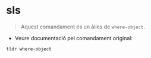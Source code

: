 # sls

> Aquest comandament és un àlies de `where-object`.

- Veure documentació pel comandament original:

`tldr where-object`
